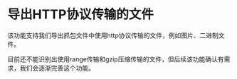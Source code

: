 # 导出HTTP协议传输的文件

该功能支持我们导出抓包文件中使用http协议传输的文件，例如图片、二进制文件。

目前还不能识别出使用range传输和gzip压缩传输的文件，但后续该功能确认有需求，我们会逐渐完善这个功能。



